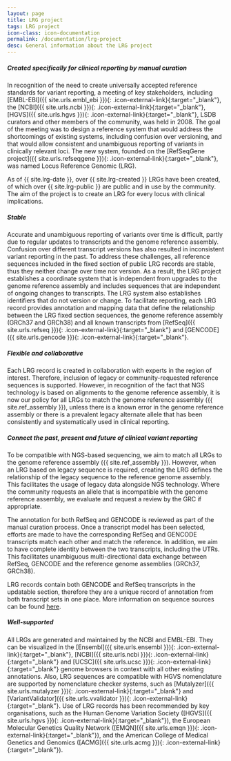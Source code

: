 ```yaml
---
layout: page
title: LRG project
tags: LRG project
icon-class: icon-documentation
permalink: /documentation/lrg-project
desc: General information about the LRG project
---
```


##### Created specifically for clinical reporting by manual curation
In recognition of the need to create universally accepted reference standards for variant reporting, a meeting of key stakeholders, including [EMBL-EBI]({{ site.urls.embl_ebi }}){: .icon-external-link}{:target="_blank"}, the [NCBI]({{ site.urls.ncbi }}){: .icon-external-link}{:target="_blank"}, [HGVS]({{ site.urls.hgvs }}){: .icon-external-link}{:target="_blank"}, LSDB curators and other members of the community, was held in 2008. The goal of the meeting was to design a reference system that would address the shortcomings of existing systems, including confusion over versioning, and that would allow consistent and unambiguous reporting of variants in clinically relevant loci. The new system, founded on  the [RefSeqGene project]({{ site.urls.refseqgene }}){: .icon-external-link}{:target="_blank"}, was named Locus Reference Genomic (LRG).  
<p>
  As of {{ site.lrg-date }}, over {{ site.lrg-created }} LRGs have been created, of which over {{ site.lrg-public }} are public and in use by the community.<br />
  The aim of the project is to create an LRG for every locus with clinical implications.
</p>

<div class="margin-top-30"></div>

##### Stable
Accurate and unambiguous reporting of variants over time is difficult, partly due to regular updates to transcripts and the genome reference assembly. Confusion over different transcript versions has also resulted in inconsistent variant reporting in the past. To address these challenges, all reference sequences included in the fixed section of public LRG records are stable, thus they neither change over time nor version. As a result, the LRG project establishes a coordinate system that is independent from upgrades to the genome reference assembly and includes sequences that are independent of ongoing changes to transcripts. The LRG system also establishes identifiers that do not version or change. To facilitate reporting, each LRG record provides annotation and mapping data that define the relationship between the LRG fixed section sequences, the genome reference assembly (GRCh37 and GRCh38) and all known transcripts from [RefSeq]({{ site.urls.refseq }}){: .icon-external-link}{:target="_blank"} and [GENCODE]({{ site.urls.gencode }}){: .icon-external-link}{:target="_blank"}.

<div class="margin-top-30"></div>

##### Flexible and collaborative
Each LRG record is created in collaboration with experts in the region of interest. Therefore, inclusion of legacy or community-requested reference sequences is supported. However, in recognition of the fact that NGS technology is based on alignments to the genome reference assembly, it is now our policy for all LRGs to match the genome reference assembly ({{ site.ref_assembly }}), unless there is a known error in the genome reference assembly or there is a prevalent legacy alternate allele that has been consistently and systematically used in clinical reporting.  

<div class="margin-top-30"></div>

##### Connect the past, present and future of clinical variant reporting
To be compatible with NGS-based sequencing, we aim to match all LRGs to the genome reference assembly ({{ site.ref_assembly }}). However, when an LRG based on legacy sequence is required, creating the LRG defines the relationship of the legacy sequence to the reference genome assembly. This facilitates the usage of legacy data alongside NGS technology. Where the community requests an allele that is incompatible with the genome reference assembly, we evaluate and request a review by the GRC if appropriate. 

The annotation for both RefSeq and GENCODE is reviewed as part of the manual curation process. Once a transcript model has been selected, efforts are made to have the corresponding RefSeq and GENCODE transcripts match each other and match the reference. In addition, we aim to have complete identity between the two transcripts, including the UTRs. This facilitates unambiguous multi-directional data exchange between RefSeq, GENCODE and the reference genome assemblies (GRCh37, GRCh38).

LRG records contain both GENCODE and RefSeq transcripts in the updatable section, therefore they are a unique record of annotation from both transcript sets in one place. More information on sequence sources can be found [here](/documentation/ref-seq-sources).

<div class="margin-top-30"></div>

##### Well-supported
All LRGs are generated and maintained by the NCBI and EMBL-EBI. They can be visualized in the [Ensembl]({{ site.urls.ensembl }}){: .icon-external-link}{:target="_blank"}, [NCBI]({{ site.urls.ncbi }}){: .icon-external-link}{:target="_blank"} and [UCSC]({{ site.urls.ucsc }}){: .icon-external-link}{:target="_blank"} genome browsers in context with all other existing annotations. Also, LRG sequences are compatible with HGVS nomenclature are supported by nomenclature checker systems, such as [Mutalyzer]({{ site.urls.mutalyzer }}){: .icon-external-link}{:target="_blank"} and [VariantValidator]({{ site.urls.vvalidator }}){: .icon-external-link}{:target="_blank"}. Use of LRG records has been recommended  by key organisations, such as the Human Genome Variation Society ([HGVS]({{ site.urls.hgvs }}){: .icon-external-link}{:target="_blank"}), the European Molecular Genetics Quality Network ([EMQN]({{ site.urls.emqn }}){: .icon-external-link}{:target="_blank"}), and the American College of Medical Genetics and Genomics ([ACMG]({{ site.urls.acmg }}){: .icon-external-link}{:target="_blank"}).
